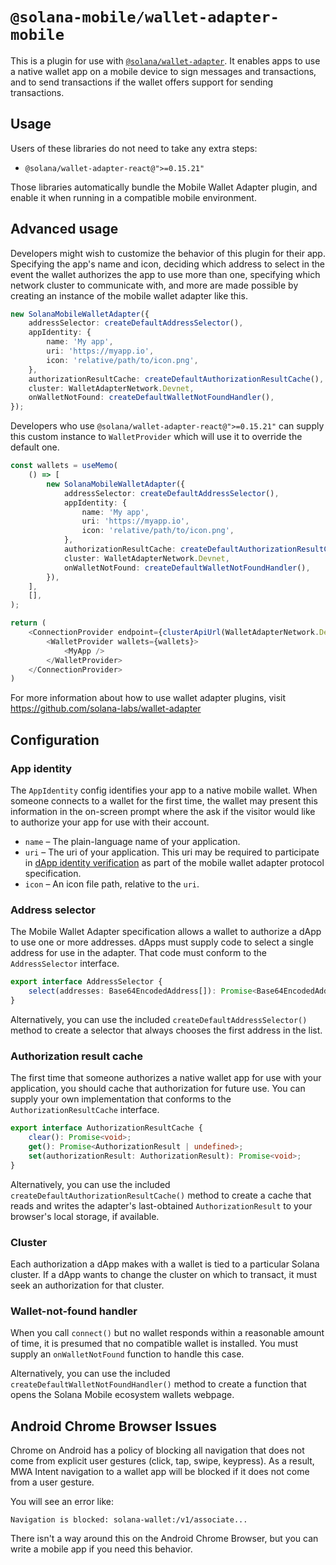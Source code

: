 # `@solana-mobile/wallet-adapter-mobile`

This is a plugin for use with [`@solana/wallet-adapter`](https://github.com/solana-labs/wallet-adapter). It enables apps to use a native wallet app on a mobile device to sign messages and transactions, and to send transactions if the wallet offers support for sending transactions.

## Usage

Users of these libraries do not need to take any extra steps:

* `@solana/wallet-adapter-react@">=0.15.21"`

Those libraries automatically bundle the Mobile Wallet Adapter plugin, and enable it when running in a compatible mobile environment.

## Advanced usage

Developers might wish to customize the behavior of this plugin for their app. Specifying the app's name and icon, deciding which address to select in the event the wallet authorizes the app to use more than one, specifying which network cluster to communicate with, and more are made possible by creating an instance of the mobile wallet adapter like this.

```typescript
new SolanaMobileWalletAdapter({
    addressSelector: createDefaultAddressSelector(),
    appIdentity: {
        name: 'My app',
        uri: 'https://myapp.io',
        icon: 'relative/path/to/icon.png',
    },
    authorizationResultCache: createDefaultAuthorizationResultCache(),
    cluster: WalletAdapterNetwork.Devnet,
    onWalletNotFound: createDefaultWalletNotFoundHandler(),
});
```

Developers who use `@solana/wallet-adapter-react@">=0.15.21"` can supply this custom instance to `WalletProvider` which will use it to override the default one. 

```typescript
const wallets = useMemo(
    () => [
        new SolanaMobileWalletAdapter({
            addressSelector: createDefaultAddressSelector(),
            appIdentity: {
                name: 'My app',
                uri: 'https://myapp.io',
                icon: 'relative/path/to/icon.png',
            },
            authorizationResultCache: createDefaultAuthorizationResultCache(),
            cluster: WalletAdapterNetwork.Devnet,
            onWalletNotFound: createDefaultWalletNotFoundHandler(),
        }),
    ],
    [],
);

return (
    <ConnectionProvider endpoint={clusterApiUrl(WalletAdapterNetwork.Devnet)}>
        <WalletProvider wallets={wallets}>
            <MyApp />
        </WalletProvider>
    </ConnectionProvider>
)
```

For more information about how to use wallet adapter plugins, visit https://github.com/solana-labs/wallet-adapter

## Configuration

### App identity

The `AppIdentity` config identifies your app to a native mobile wallet. When someone connects to a wallet for the first time, the wallet may present this information in the on-screen prompt where the ask if the visitor would like to authorize your app for use with their account.

- `name` &ndash; The plain-language name of your application.
- `uri` &ndash; The uri of your application. This uri may be required to participate in [dApp identity verification](https://github.com/solana-mobile/mobile-wallet-adapter/blob/main/spec/spec.md#dapp-identity-verification) as part of the mobile wallet adapter protocol specification.
- `icon` &ndash; An icon file path, relative to the `uri`.

### Address selector

The Mobile Wallet Adapter specification allows a wallet to authorize a dApp to use one or more addresses. dApps must supply code to select a single address for use in the adapter. That code must conform to the `AddressSelector` interface.

```typescript
export interface AddressSelector {
    select(addresses: Base64EncodedAddress[]): Promise<Base64EncodedAddress>;
}
```

Alternatively, you can use the included `createDefaultAddressSelector()` method to create a selector that always chooses the first address in the list.

### Authorization result cache

The first time that someone authorizes a native wallet app for use with your application, you should cache that authorization for future use. You can supply your own implementation that conforms to the `AuthorizationResultCache` interface.

```typescript
export interface AuthorizationResultCache {
    clear(): Promise<void>;
    get(): Promise<AuthorizationResult | undefined>;
    set(authorizationResult: AuthorizationResult): Promise<void>;
}
```

Alternatively, you can use the included `createDefaultAuthorizationResultCache()` method to create a cache that reads and writes the adapter's last-obtained `AuthorizationResult` to your browser's local storage, if available.

### Cluster

Each authorization a dApp makes with a wallet is tied to a particular Solana cluster. If a dApp wants to change the cluster on which to transact, it must seek an authorization for that cluster.

### Wallet-not-found handler

When you call `connect()` but no wallet responds within a reasonable amount of time, it is presumed that no compatible wallet is installed. You must supply an `onWalletNotFound` function to handle this case.

Alternatively, you can use the included `createDefaultWalletNotFoundHandler()` method to create a function that opens the Solana Mobile ecosystem wallets webpage.

## Android Chrome Browser Issues
Chrome on Android has a policy of blocking all navigation that does not come from explicit user gestures (click, tap, swipe, keypress). As a result, MWA Intent navigation to a wallet app will be blocked if it does not come from a user gesture. 

You will see an error like:

```
Navigation is blocked: solana-wallet:/v1/associate...
```

There isn't a way around this on the Android Chrome Browser, but you can write a mobile app if you need this behavior.


